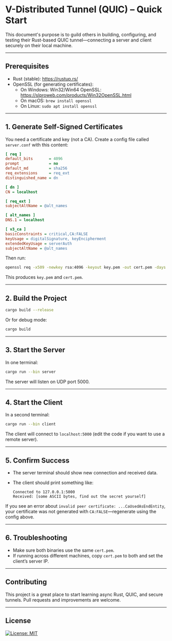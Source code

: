 # V-Distributed Tunnel (QUIC) – Quick Start

This document's purpose is to guild others in building, configuring, and testing their Rust-based QUIC tunnel—connecting a server and client securely on their local machine.

---

## Prerequisites

- Rust (stable): https://rustup.rs/
- OpenSSL (for generating certificates):
  - On Windows: Win32/Win64 OpenSSL: https://slproweb.com/products/Win32OpenSSL.html
  - On macOS: `brew install openssl`
  - On Linux: `sudo apt install openssl`

---

## 1. Generate Self-Signed Certificates

You need a certificate and key (not a CA). Create a config file called `server.conf` with this content:

```ini
[ req ]
default_bits       = 4096
prompt             = no
default_md         = sha256
req_extensions     = req_ext
distinguished_name = dn

[ dn ]
CN = localhost

[ req_ext ]
subjectAltName = @alt_names

[ alt_names ]
DNS.1 = localhost

[ v3_ca ]
basicConstraints = critical,CA:FALSE
keyUsage = digitalSignature, keyEncipherment
extendedKeyUsage = serverAuth
subjectAltName = @alt_names
```

Then run:

```sh
openssl req -x509 -newkey rsa:4096 -keyout key.pem -out cert.pem -days 365 -nodes -config server.conf -extensions v3_ca
```

This produces `key.pem` and `cert.pem`.

---

## 2. Build the Project

```sh
cargo build --release
```

Or for debug mode:

```sh
cargo build
```

---

## 3. Start the Server

In one terminal:

```sh
cargo run --bin server
```

The server will listen on UDP port 5000.

---

## 4. Start the Client

In a second terminal:

```sh
cargo run --bin client
```

The client will connect to `localhost:5000` (edit the code if you want to use a remote server).

---

## 5. Confirm Success

- The server terminal should show new connection and received data.
- The client should print something like:

  ```
  Connected to 127.0.0.1:5000
  Received: [some ASCII bytes, find out the secret yourself]
  ```

If you see an error about `invalid peer certificate: ...CaUsedAsEndEntity`, your certificate was not generated with `CA:FALSE`—regenerate using the config above.

---

## 6. Troubleshooting

- Make sure both binaries use the same `cert.pem`.
- If running across different machines, copy `cert.pem` to both and set the client’s server IP.

---

## Contributing

This project is a great place to start learning async Rust, QUIC, and secure tunnels.
Pull requests and improvements are welcome.

---

## License

[![License: MIT](https://img.shields.io/badge/License-MIT-yellow.svg)](LICENSE)